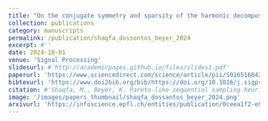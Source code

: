 ```yaml
---
title: "On the conjugate symmetry and sparsity of the harmonic decomposition of parametric surfaces with the randomised Kaczmarz method"
collection: publications
category: manuscripts
permalink: /publication/shaqfa_dossontos_beyer_2024
excerpt: #''
date: 2024-10-01
venue: 'Signal Processing'
slidesurl: #'http://academicpages.github.io/files/slides1.pdf'
paperurl: 'https://www.sciencedirect.com/science/article/pii/S0165168424000811'
bibtexurl: 'https://www.doi2bib.org/bib/https://doi.org/10.1016/j.sigpro.2024.109462'
citation: #'Shaqfa, M., Beyer, K. Pareto-like sequential sampling heuristic for global optimisation. Soft Comput 25, 9077–9096 (2021). https://doi.org/10.1007/s00500-021-05853-8'
image: '/images/papers_thumbnail/shaqfa_dossantos_beyer_2024.png'
arxivurl: 'https://infoscience.epfl.ch/entities/publication/0ceea1f2-e8e0-45cf-bbe5-63d8274e9c3f'
---
```

